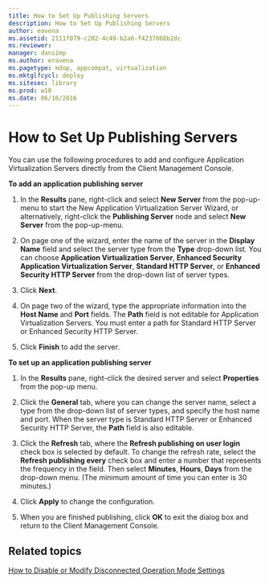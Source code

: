 ```yaml
---
title: How to Set Up Publishing Servers
description: How to Set Up Publishing Servers
author: eavena
ms.assetid: 2111f079-c202-4c49-b2a6-f4237068b2dc
ms.reviewer: 
manager: dansimp
ms.author: eravena
ms.pagetype: mdop, appcompat, virtualization
ms.mktglfcycl: deploy
ms.sitesec: library
ms.prod: w10
ms.date: 06/16/2016
---
```



# How to Set Up Publishing Servers


You can use the following procedures to add and configure Application Virtualization Servers directly from the Client Management Console.

**To add an application publishing server**

1.  In the **Results** pane, right-click and select **New Server** from the pop-up-menu to start the New Application Virtualization Server Wizard, or alternatively, right-click the **Publishing Server** node and select **New Server** from the pop-up-menu.

2.  On page one of the wizard, enter the name of the server in the **Display Name** field and select the server type from the **Type** drop-down list. You can choose **Application Virtualization Server**, **Enhanced Security Application Virtualization Server**, **Standard HTTP Server**, or **Enhanced Security HTTP Server** from the drop-down list of server types.

3.  Click **Next**.

4.  On page two of the wizard, type the appropriate information into the **Host Name** and **Port** fields. The **Path** field is not editable for Application Virtualization Servers. You must enter a path for Standard HTTP Server or Enhanced Security HTTP Server.

5.  Click **Finish** to add the server.

**To set up an application publishing server**

1.  In the **Results** pane, right-click the desired server and select **Properties** from the pop-up menu.

2.  Click the **General** tab, where you can change the server name, select a type from the drop-down list of server types, and specify the host name and port. When the server type is Standard HTTP Server or Enhanced Security HTTP Server, the **Path** field is also editable.

3.  Click the **Refresh** tab, where the **Refresh publishing on user login** check box is selected by default. To change the refresh rate, select the **Refresh publishing every** check box and enter a number that represents the frequency in the field. Then select **Minutes**, **Hours**, **Days** from the drop-down menu. (The minimum amount of time you can enter is 30 minutes.)

4.  Click **Apply** to change the configuration.

5.  When you are finished publishing, click **OK** to exit the dialog box and return to the Client Management Console.

## Related topics


[How to Disable or Modify Disconnected Operation Mode Settings](how-to-disable-or-modify-disconnected-operation-mode-settings.md)

 

 





